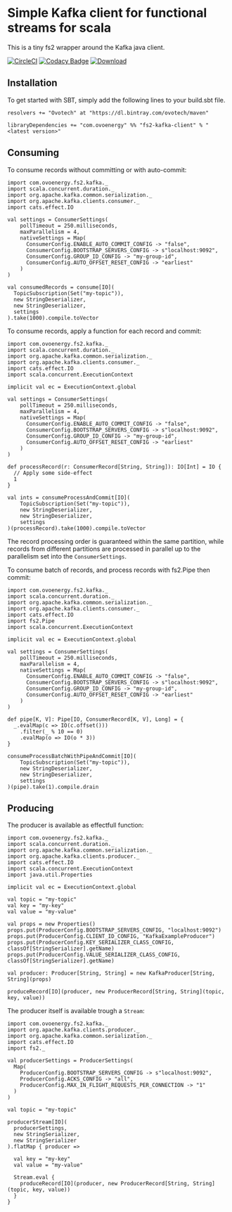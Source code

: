 # Simple Kafka client for functional streams for scala
This is a tiny fs2 wrapper around the Kafka java client.

[![CircleCI](https://circleci.com/gh/ovotech/fs2-kafka-client.svg?style=svg)](https://circleci.com/gh/ovotech/fs2-kafka-client)
[![Codacy Badge](https://api.codacy.com/project/badge/Grade/7a33158494af4a17a682106fef376625)](https://www.codacy.com/app/filippo-deluca/fs2-kafka-client?utm_source=github.com&amp;utm_medium=referral&amp;utm_content=ovotech/fs2-kafka-client&amp;utm_campaign=Badge_Grade)
[![Download](https://api.bintray.com/packages/ovotech/maven/fs2-kafka-client/images/download.svg) ](https://bintray.com/ovotech/maven/fs2-kafka-client/_latestVersion)

## Installation
To get started with SBT, simply add the following lines to your build.sbt file.

```sbtshell
resolvers += "Ovotech" at "https://dl.bintray.com/ovotech/maven"

libraryDependencies += "com.ovoenergy" %% "fs2-kafka-client" % "<latest version>"
```

## Consuming
To consume records without committing or with auto-commit:
```tut:silent
import com.ovoenergy.fs2.kafka._
import scala.concurrent.duration._
import org.apache.kafka.common.serialization._
import org.apache.kafka.clients.consumer._
import cats.effect.IO

val settings = ConsumerSettings(
    pollTimeout = 250.milliseconds,
    maxParallelism = 4,
    nativeSettings = Map(
      ConsumerConfig.ENABLE_AUTO_COMMIT_CONFIG -> "false",
      ConsumerConfig.BOOTSTRAP_SERVERS_CONFIG -> s"localhost:9092",
      ConsumerConfig.GROUP_ID_CONFIG -> "my-group-id",
      ConsumerConfig.AUTO_OFFSET_RESET_CONFIG -> "earliest"
    )
)

val consumedRecords = consume[IO](
  TopicSubscription(Set("my-topic")),
  new StringDeserializer,
  new StringDeserializer,
  settings
).take(1000).compile.toVector

```

To consume records, apply a function for each record and commit:
```tut:silent
import com.ovoenergy.fs2.kafka._
import scala.concurrent.duration._
import org.apache.kafka.common.serialization._
import org.apache.kafka.clients.consumer._
import cats.effect.IO
import scala.concurrent.ExecutionContext

implicit val ec = ExecutionContext.global

val settings = ConsumerSettings(
    pollTimeout = 250.milliseconds,
    maxParallelism = 4,
    nativeSettings = Map(
      ConsumerConfig.ENABLE_AUTO_COMMIT_CONFIG -> "false",
      ConsumerConfig.BOOTSTRAP_SERVERS_CONFIG -> s"localhost:9092",
      ConsumerConfig.GROUP_ID_CONFIG -> "my-group-id",
      ConsumerConfig.AUTO_OFFSET_RESET_CONFIG -> "earliest"
    )
)

def processRecord(r: ConsumerRecord[String, String]): IO[Int] = IO {
  // Apply some side-effect
  1
}

val ints = consumeProcessAndCommit[IO](
    TopicSubscription(Set("my-topic")),
    new StringDeserializer,
    new StringDeserializer,
    settings
)(processRecord).take(1000).compile.toVector
```

The record processing order is guaranteed within the same partition, while records from different partitions are processed
in parallel up to the parallelism set into the `ConsumerSettings`.

To consume batch of records, and process records with fs2.Pipe then commit:
```tut:silent
import com.ovoenergy.fs2.kafka._
import scala.concurrent.duration._
import org.apache.kafka.common.serialization._
import org.apache.kafka.clients.consumer._
import cats.effect.IO
import fs2.Pipe
import scala.concurrent.ExecutionContext

implicit val ec = ExecutionContext.global

val settings = ConsumerSettings(
    pollTimeout = 250.milliseconds,
    maxParallelism = 4,
    nativeSettings = Map(
      ConsumerConfig.ENABLE_AUTO_COMMIT_CONFIG -> "false",
      ConsumerConfig.BOOTSTRAP_SERVERS_CONFIG -> s"localhost:9092",
      ConsumerConfig.GROUP_ID_CONFIG -> "my-group-id",
      ConsumerConfig.AUTO_OFFSET_RESET_CONFIG -> "earliest"
    )
)

def pipe[K, V]: Pipe[IO, ConsumerRecord[K, V], Long] = {
  _.evalMap(c => IO(c.offset()))
    .filter(_ % 10 == 0)
    .evalMap(o => IO(o * 3))
}

consumeProcessBatchWithPipeAndCommit[IO](
    TopicSubscription(Set("my-topic")),
    new StringDeserializer,
    new StringDeserializer,
    settings
)(pipe).take(1).compile.drain
```

## Producing
The producer is available as effectfull function:

```tut:silent
import com.ovoenergy.fs2.kafka._
import scala.concurrent.duration._
import org.apache.kafka.common.serialization._
import org.apache.kafka.clients.producer._
import cats.effect.IO
import scala.concurrent.ExecutionContext
import java.util.Properties

implicit val ec = ExecutionContext.global

val topic = "my-topic"
val key = "my-key"
val value = "my-value"

val props = new Properties()
props.put(ProducerConfig.BOOTSTRAP_SERVERS_CONFIG, "localhost:9092")
props.put(ProducerConfig.CLIENT_ID_CONFIG, "KafkaExampleProducer")
props.put(ProducerConfig.KEY_SERIALIZER_CLASS_CONFIG, classOf[StringSerializer].getName)
props.put(ProducerConfig.VALUE_SERIALIZER_CLASS_CONFIG, classOf[StringSerializer].getName)

val producer: Producer[String, String] = new KafkaProducer[String, String](props)

produceRecord[IO](producer, new ProducerRecord[String, String](topic, key, value))
```

The producer itself is available trough a `Stream`:
```tut:silent
import com.ovoenergy.fs2.kafka._
import org.apache.kafka.clients.producer._
import org.apache.kafka.common.serialization._
import cats.effect.IO
import fs2._

val producerSettings = ProducerSettings(
  Map(
    ProducerConfig.BOOTSTRAP_SERVERS_CONFIG -> s"localhost:9092",
    ProducerConfig.ACKS_CONFIG -> "all",
    ProducerConfig.MAX_IN_FLIGHT_REQUESTS_PER_CONNECTION -> "1"
  )
)

val topic = "my-topic"

producerStream[IO](
  producerSettings,
  new StringSerializer,
  new StringSerializer
).flatMap { producer =>

  val key = "my-key"
  val value = "my-value"

  Stream.eval {
    produceRecord[IO](producer, new ProducerRecord[String, String](topic, key, value))
  }
}
```



